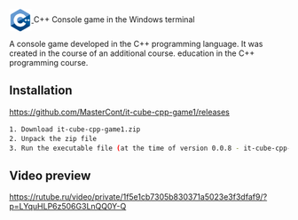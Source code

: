 <a href="https://www.w3schools.com/cpp/" target="blank">
<img align="center" src="https://raw.githubusercontent.com/devicons/devicon/master/icons/cplusplus/cplusplus-original.svg" alt="C++" height="40" width="40" />
</a>
C++ Console game in the Windows terminal

A console game developed in the C++ programming language. It was created in the course of an additional course. education in the C++ programming course.
## Installation 

https://github.com/MasterCont/it-cube-cpp-game1/releases

```bash
1. Download it-cube-cpp-game1.zip
2. Unpack the zip file
3. Run the executable file (at the time of version 0.0.8 - it-cube-cpp-game1.exe )

```
## Video preview
https://rutube.ru/video/private/1f5e1cb7305b830371a5023e3f3dfaf9/?p=LYquHLP6z506G3LnQQ0Y-Q
